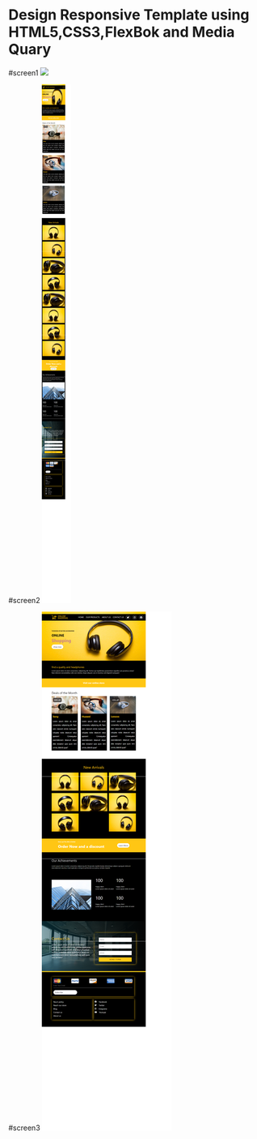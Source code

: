 # Design Responsive Template using HTML5,CSS3,FlexBok and Media Quary 
#screen1
<img src="/images/screen1.png">

#screen2
<img src="/images/screen2.png">


#screen3
<img src="/images/screen3.png">


